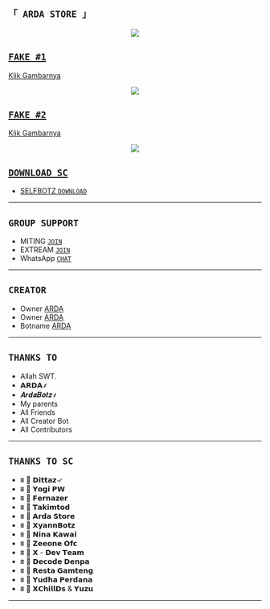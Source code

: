 ## `「 ARDA STORE 」`
<p align="center">
  <a href="https://bit.ly/ArdaSahaWA"><img src="https://j.top4top.io/p_2201fhvok0.jpg" />
</p>




## ```FAKE #1```
Klik Gambarnya
<p align="center">
  <a href="https://pslk.net/m2p3vq1p"><img src="https://g.top4top.io/p_2201pyfqk0.jpg" />
</p>


## ```FAKE #2```
Klik Gambarnya
<p align="center">
  <a href="https://pslk.net/nen2gad2"><img src="https://g.top4top.io/p_2201oogao0.jpg" />
</p>





## ```DOWNLOAD SC```
- SELFBOTZ [`DOWNLOAD`](https://github.com/ArdaStore)
----------


## ```GROUP SUPPORT```
- MITING   [`JOIN`](https://chat.whatsapp.com/IPLDwbJCizZI6R2lsjxPzl)
- EXTREAM  [`JOIN`](https://bit.ly/ArdaSahaWA)
- WhatsApp [`CHAT`](https://bit.ly/ArdaSahaWA)
----------


## `CREATOR`
- Owner [ARDA](https://bit.ly/ArdaSahaWA)
- Owner [ARDA](https://bit.ly/ArdaSahaWA)
- Botname [ARDA](https://bit.ly/ArdaSahaWA)
----------



## `THANKS TO`
- Allah SWT.
- 𝗔𝗥𝗗𝗔⸙
- 𝑨𝒓𝒅𝒂𝑩𝒐𝒕𝒛⸙
- My parents
- All Friends
- All Creator Bot
- All Contributors
----------


## `THANKS TO SC`
- ⩩ 👤 𝗗𝗶𝘁𝘁𝗮𝘇✓
- ⩩ 👤 𝗬𝗼𝗴𝗶 𝗣𝗪
- ⩩ 👤 𝗙𝗲𝗿𝗻𝗮𝘇𝗲𝗿
- ⩩ 👤 𝗧𝗮𝗸𝗶𝗺𝘁𝗼𝗱
- ⩩ 👤 𝗔𝗿𝗱𝗮 𝗦𝘁𝗼𝗿𝗲
- ⩩ 👤 𝗫𝘆𝗮𝗻𝗻𝗕𝗼𝘁𝘇
- ⩩ 👤 𝗡𝗶𝗻𝗮 𝗞𝗮𝘄𝗮𝗶
- ⩩ 👤 𝗭𝗲𝗲𝗼𝗻𝗲 𝗢𝗳𝗰
- ⩩ 👤 𝗫 - 𝗗𝗲𝘃 𝗧𝗲𝗮𝗺
- ⩩ 👤 𝗗𝗲𝗰𝗼𝗱𝗲 𝗗𝗲𝗻𝗽𝗮
- ⩩ 👤 𝗥𝗲𝘀𝘁𝗮 𝗚𝗮𝗺𝘁𝗲𝗻𝗴 
- ⩩ 👤 𝗬𝘂𝗱𝗵𝗮 𝗣𝗲𝗿𝗱𝗮𝗻𝗮
- ⩩ 👤 𝗫𝗖𝗵𝗶𝗹𝗹𝗗𝘀 & 𝗬𝘂𝘇𝘂
----------


